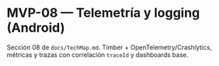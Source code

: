 # MVP-08 — Telemetría y logging (Android)

Sección 08 de `docs/TechMap.md`. Timber + OpenTelemetry/Crashlytics, métricas y trazas con correlación `traceId` y dashboards base.

